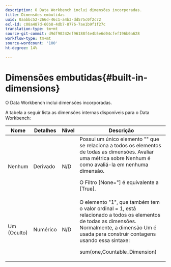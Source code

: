 ```yaml
---
description: O Data Workbench inclui dimensões incorporadas.
title: Dimensões embutidas
uuid: 0aabbc52-266d-46c1-a4b3-dd575c0f2c72
exl-id: c08a487d-60b8-4db7-8776-7ae1b9f1f27c
translation-type: tm+mt
source-git-commit: d9df90242ef96188f4e4b5e6d04cfef196b0a628
workflow-type: tm+mt
source-wordcount: '100'
ht-degree: 14%

---
```


# Dimensões embutidas{#built-in-dimensions}

O Data Workbench inclui dimensões incorporadas.

A tabela a seguir lista as dimensões internas disponíveis para o Data Workbench:

<table id="table_40796088B3484F98889859C59D525AD7"> 
 <thead> 
  <tr> 
   <th colname="col1" class="entry"> Nome </th> 
   <th colname="col2" class="entry"> Detalhes </th> 
   <th colname="col3" class="entry"> Nível </th> 
   <th colname="col4" class="entry"> Descrição </th> 
  </tr> 
 </thead>
 <tbody> 
  <tr> 
   <td colname="col1"> Nenhum </td> 
   <td colname="col2"> Derivado </td> 
   <td colname="col3"> N/D </td> 
   <td colname="col4">Possui um único elemento "" que se relaciona a todos os elementos de todas as dimensões. Avaliar uma métrica sobre Nenhum é como avaliá-la em nenhuma dimensão. <p>O <span class="filepath"> Filtro [None="]</span> é equivalente a <span class="filepath"> [True]</span>. </p></td> 
  </tr> 
  <tr> 
   <td colname="col1"> Um (Oculto) </td> 
   <td colname="col2"> Numérico </td> 
   <td colname="col3"> N/D </td> 
   <td colname="col4">O elemento "1", que também tem o valor ordinal <span class="filepath"> = 1</span>, está relacionado a todos os elementos de todas as dimensões. Normalmente, a dimensão Um é usada para construir contagens usando essa sintaxe: <p><span class="filepath"> sum(one,Countable_Dimension)</span></p></td> 
  </tr> 
 </tbody> 
</table>
